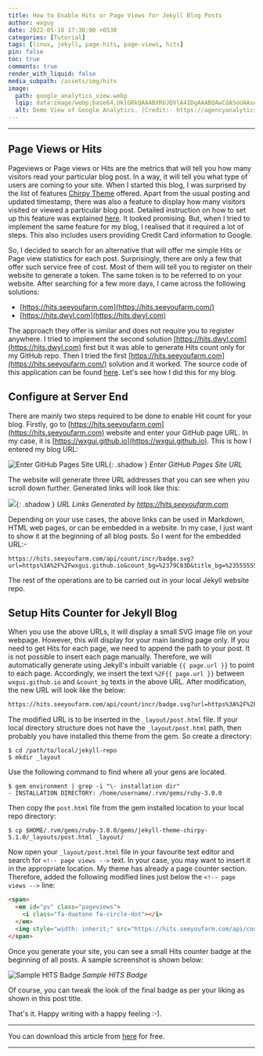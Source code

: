 ```yaml
---
title: How to Enable Hits or Page Views for Jekyll Blog Posts 
author: wxguy
date: 2022-05-18 17:30:00 +0530
categories: [Tutorial]
tags: [linux, jekyll, page-hits, page-views, hits]
pin: false
toc: true
comments: true
render_with_liquid: false
media_subpath: /assets/img/hits
image:
  path: google_analytics_view.webp
  lqip: data:image/webp;base64,UklGRkQAAABXRUJQVlA4IDgAAABQAwCdASoUAAsAPzmGu1OvKSYisAgB4CcJZwAAetChWNxgAAD+7mATQptra0DrAzRqmu9ssYS8AA==
  alt: Demo View of Google Analytics. (Credit:- https://agencyanalytics.com)
---
```


-------

## Page Views or Hits

Pageviews or Page views or Hits are the metrics that will tell you how many visitors read your particular blog post. In a way, it will tell you what type of users are coming to your site. When I started this blog, I was surprised by the list of features [Chirpy Theme](https://chirpy.cotes.page) offered. Apart from the usual posting and updated timestamp, there was also a feature to display how many visitors visited or viewed a particular blog post. Detailed instruction on how to set up this feature was explained [here](https://chirpy.cotes.page/posts/enable-google-pv/). It looked promising. But, when I tried to implement the same feature for my blog, I realised that it required a lot of steps. This also includes users providing Credit Card information to Google. 

So, I decided to search for an alternative that will offer me simple Hits or Page view statistics for each post. Surprisingly, there are only a few that offer such service free of cost. Most of them will tell you to register on their website to generate a token. The same token is to be referred to on your website. After searching for a few more days, I came across the following solutions:
 -  [https://hits.seeyoufarm.com](https://hits.seeyoufarm.com/)
 -  [https://hits.dwyl.com](https://hits.dwyl.com)

The approach they offer is similar and does not require you to register anywhere. I tried to implement the second solution [https://hits.dwyl.com](https://hits.dwyl.com) first but it was able to generate Hits count only for my GitHub repo. Then I tried the first [https://hits.seeyoufarm.com](https://hits.seeyoufarm.com/) solution and it worked. The source code of this application can be found [here](https://github.com/gjbae1212/hit-counter). Let's see how I did this for my blog.

## Configure at Server End

There are mainly two steps required to be done to enable Hit count for your blog. Firstly, go to [https://hits.seeyoufarm.com](https://hits.seeyoufarm.com) website and enter your GitHub page URL. In my case, it is [https://wxgui.github.io](https://wxgui.github.io). This is how I entered my blog URL:

![Enter GitHub Pages Site URL](1-hits-enter-web-url.png){: .shadow }
_Enter GitHub Pages Site URL_

The website will generate three URL addresses that you can see when you scroll down further. Generated links will look like this:

![](2-hits-generated-url.png){: .shadow }
_URL Links Generated by https://hits.seeyoufarm.com_

Depending on your use cases, the above links can be used in Markdown, HTML web pages, or can be embedded in a website. In my case, I just want to show it at the beginning of all blog posts. So I went for the embedded URL:-

```url
https://hits.seeyoufarm.com/api/count/incr/badge.svg?url=https%3A%2F%2Fwxgui.github.io&count_bg=%2379C83D&title_bg=%23555555&icon=&icon_color=%23E7E7E7&title=hits&edge_flat=false
```

The rest of the operations are to be carried out in your local Jekyll website repo.

## Setup Hits Counter for Jekyll Blog

When you use the above URLs, it will display a small SVG image file on your webpage. However, this will display for your main landing page only. If you need to get Hits for each page, we need to append the path to your post. It is not possible to insert each page manually. Therefore, we will automatically generate using Jekyll's inbuilt variable `{{ page.url }}` to point to each page. Accordingly, we insert the text `%2F{{ page.url }}` between `wxgui.github.io` and `&count_bg` texts in the above URL. After modification, the new URL will look like the below:

```html
https://hits.seeyoufarm.com/api/count/incr/badge.svg?url=https%3A%2F%2Fwxguy.github.io%2F{{ page.url }}&count_bg=%2379C83D&title_bg=%23555555&icon=&icon_color=%23E7E7E7&title=Hits&edge_flat=false
```

The modified URL is to be inserted in the `_layout/post.html` file. If your local directory structure does not have the `_layout/post.html` path, then probably you have installed this theme from the gem. So create a directory:

```console
$ cd /path/to/local/jekyll-repo
$ mkdir _layout
```
Use the following command to find where all your gens are located.

```console
$ gem environment | grep -i "\- installation dir"
- INSTALLATION DIRECTORY: /home/username/.rvm/gems/ruby-3.0.0
```
Then copy the `post.html` file from the gem installed location to your local repo directory:

```console
$ cp $HOME/.rvm/gems/ruby-3.0.0/gems/jekyll-theme-chirpy-5.1.0/_layouts/post.html _layout/
```

Now open your `_layout/post.html` file in your favourite text editor and search for `<!-- page views -->` text. In your case, you may want to insert it in the appropriate location. My theme has already a page counter section. Therefore, added the following modified lines just below the `<!-- page views -->` line:

```html
<span>
  <em id="pv" class="pageviews">
    <i class="fa-duotone fa-circle-dot"></i>
  </em>
  <img style="width: inherit;" src="https://hits.seeyoufarm.com/api/count/incr/badge.svg?url=https%3A%2F%2Fwxguy.github.io%2F{{ page.url }}&count_bg=%2379C83D&title_bg=%23555555&icon=&icon_color=%23E7E7E7&title=Hits&edge_flat=false" alt="Hits" />
</span>
```

Once you generate your site, you can see a small Hits counter badge at the beginning of all posts. A sample screenshot is shown below:

![Sample HITS Badge](3-hits-sample-badge.png)
_Sample HITS Badge_


Of course, you can tweak the look of the final badge as per your liking as shown in this post title. 

That's it. Happy writing with a happy feeling :-).


------
You can download this article from [here](https://wxguy.github.io/assets/downloads/pdfs/2022-05-18-how-to-enable-no-of-hits-page-view-counter-on-jekyll-github-blog-posts.pdf) for free.

------

